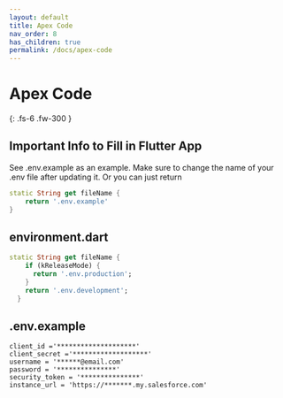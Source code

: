 ```yaml
---
layout: default
title: Apex Code
nav_order: 8
has_children: true
permalink: /docs/apex-code
---
```


# Apex Code

{: .fs-6 .fw-300 }

## Important Info to Fill in Flutter App
See .env.example as an example. Make sure to change the name of your .env file after updating it.
Or you can just return 

```dart
static String get fileName {
    return '.env.example'
}
```

## environment.dart
```dart
static String get fileName {
    if (kReleaseMode) {
      return '.env.production';
    }
    return '.env.development';
  }
```
## .env.example
```
client_id ='********************'
client_secret ='*******************'
username = '******@email.com'
password = '***************'
security_token = '***************'
instance_url = 'https://*******.my.salesforce.com'
```

